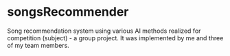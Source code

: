 # songsRecommender
 Song recommendation system using various AI methods realized for competition (subject) - a group project. It was implemented by me and three of my team members.
